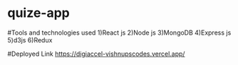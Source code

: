 # quize-app


#Tools and technologies used
1)React js
2)Node js
3)MongoDB
4)Express js
5)d3js
6)Redux

#Deployed Link
https://digiaccel-vishnupscodes.vercel.app/
